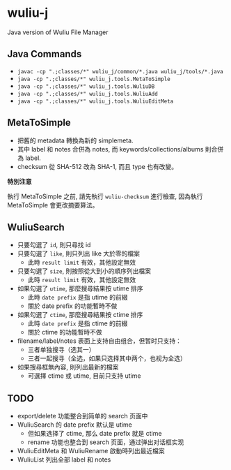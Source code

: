 # wuliu-j

Java version of Wuliu File Manager 

## Java Commands

- `javac -cp ".;classes/*" wuliu_j/common/*.java wuliu_j/tools/*.java`
- `java -cp ".;classes/*" wuliu_j.tools.MetaToSimple`
- `java -cp ".;classes/*" wuliu_j.tools.WuliuDB`
- `java -cp ".;classes/*" wuliu_j.tools.WuliuAdd`
- `java -cp ".;classes/*" wuliu_j.tools.WuliuEditMeta`

## MetaToSimple

- 把舊的 metadata 轉換為新的 simplemeta.
- 其中 label 和 notes 合併為 notes, 而 keywords/collections/albums 則合併為 label.
- checksum 從 SHA-512 改為 SHA-1, 而且 type 也有改變。

**特別注意**

執行 MetaToSimple 之前, 請先執行 `wuliu-checksum` 進行檢查,
因為執行 MetaToSimple 會更改摘要算法。


## WuliuSearch

- 只要勾選了 `id`, 則只尋找 id
- 只要勾選了 `like`, 則只列出 like 大於零的檔案
  - 此時 `result limit` 有效，其他設定無效
- 只要勾選了 `size`, 則按照從大到小的順序列出檔案
  - 此時 `result limit` 有效，其他設定無效
- 如果勾選了 `utime`, 那麼搜尋結果按 utime 排序
  - 此時 `date prefix` 是指 utime 的前綴
  - 關於 date prefix 的功能暫時不做
- 如果勾選了 `ctime`, 那麼搜尋結果按 ctime 排序
  - 此時 `date prefix` 是指 ctime 的前綴
  - 關於 ctime 的功能暫時不做
- filename/label/notes 表面上支持自由组合，但暂时只支持：
  - 三者单独搜寻（选其一）
  - 三者一起搜寻（全选，如果只选择其中两个，也视为全选）
- 如果搜尋框無內容, 則列出最新的檔案
  - 可選擇 ctime 或 utime, 目前只支持 utime


## TODO

- export/delete 功能整合到简单的 search 页面中
- WuliuSearch 的 date prefix 默认是 utime
  - 但如果选择了 ctime, 那么 date prefix 就是 ctime
  - rename 功能也整合到 search 页面，通过弹出对话框实现
- WuliuEditMeta 和 WuliuRename 啟動時列出最近檔案
- WuliuList 列出全部 label 和 notes

